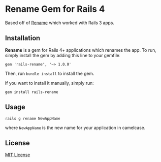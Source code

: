 # Rename Gem for Rails 4

Based off of [Rename](https://github.com/get/Rename) which worked with Rails 3 apps.

## Installation

__Rename__ is a gem for Rails 4+ applications which renames the app. To run, simply install the gem by adding this line to your gemfile:

    gem 'rails-rename', '~> 1.0.0'

Then, run `bundle install` to install the gem.

If you want to install it manually, simply run:

    gem install rails-rename

## Usage

    rails g rename NewAppName

where `NewAppName` is the new name for your application in camelcase.

## License

[MIT License](https://github.com/negativetwelve/rails-rename/blob/master/LICENSE.txt)
